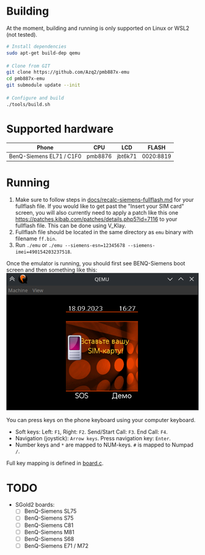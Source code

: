 # Building

At the moment, building and running is only supported on Linux or WSL2 (not tested).

```bash
# Install dependencies
sudo apt-get build-dep qemu

# Clone from GIT
git clone https://github.com/Azq2/pmb887x-emu
cd pmb887x-emu
git submodule update --init

# Configure and build
./tools/build.sh
```

# Supported hardware
| Phone                    | CPU     | LCD     | FLASH     |
|--------------------------|---------|---------|-----------|
| BenQ-Siemens EL71 / C1F0 | pmb8876 | jbt6k71 | 0020:8819 |

# Running
1. Make sure to follow steps in [docs/recalc-siemens-fullflash.md](docs/recalc-siemens-fullflash.md) for your fullflash file.
If you would like to get past the "Insert your SIM card" screen, you will also currently need to apply a patch
like this one https://patches.kibab.com/patches/details.php5?id=7116 to your fullflash file. This can be done using V_Klay.
2. Fullflash file should be located in the same directory as `emu` binary with filename `ff.bin`.
3. Run `./emu` or `./emu --siemens-esn=12345678 --siemens-imei=490154203237518`.

Once the emulator is running, you should first see BENQ-Siemens boot screen and then something like this:
![A screenshot of a running emulator](docs/emu.png)

You can press keys on the phone keyboard using your computer keyboard.

* Soft keys: Left: `F1`, Right: `F2`. Send/Start Call: `F3`. End Call: `F4`.
* Navigation (joystick): `Arrow keys`. Press navigation key: `Enter`.
* Number keys and `*` are mapped to NUM-keys. `#` is mapped to Numpad `/`.

Full key mapping is defined in [board.c](https://github.com/Azq2/qemu-pmb887x/blob/7c83c045a11cd110d220ec39a6cad3dbafe86e6c/hw/arm/pmb887x/boards.c#L19-L67).


# TODO
- SGold2 boards:
  - [ ] BenQ-Siemens SL75
  - [ ] BenQ-Siemens S75
  - [ ] BenQ-Siemens C81
  - [ ] BenQ-Siemens M81
  - [ ] BenQ-Siemens S68
  - [ ] BenQ-Siemens E71 / M72
